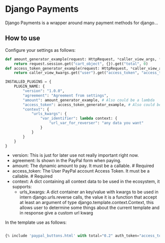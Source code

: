 # Django Payments
Django Payments is a wrapper around many payment methods for django...
## How to use
Configure your settings as follows:

```py settings.py
def amount_generator_example(request: HttpRequest, *caller_view_args, **caller_view_kwargs):
    return request.session.get("cart_object", {}).get("total", 0)
def access_token_generator_example(request: HttpRequest, *caller_view_args, **caller_view_kwargs):
    return caller_view_kwargs.get("user").get("access_token", "access_token$sandbox$youraccesstoken")

INSTALLED_PLUGINS = {
    PLUGIN_NAME: {
        "version": "1.0.0",
        "agreement": "Agreement from settings",
        "amount": amount_generator_example, # Also could be a lambda
        "access_token": access_token_generator_example, # Also could be a lambda
        "context": {
            "urls_kwargs": {
                "var_identifier": lambda context: {
                    "url_var_for_reverser": "any data you want"
                }
            }
        }
    }
}
```
* version: This is just for later use not really important right now.
* agreement: Is shown in the PayPal form when paying. 
* amount: The dynamic amount to pay. It must be a callable. # Required
* access_token: The User PayPal account Access Token. It must be a callable.  # Required
* context: A dict containing all context data to be used in the ecosystem, it supports:
    * urls_kwargs: A dict container an key/value with kwargs to be used in intern django.urls.reverse calls, the value it is a 
    function that accept at least an argument of type django.template.context.Context, this allows user to determine some things
    about the current template and in response give a custom url kwarg 

In the template use as follows:
```py template.html

{% include 'paypal_buttons.html' with total="0.2" auth_token="access_token$sandbox$youraccesstoken" context_id="same_that_in_your_settings" %}

```
